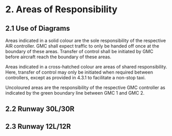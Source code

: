 # 2. Areas of Responsibility
## 2.1 Use of Diagrams
Areas indicated in a solid colour are the sole responsibility of the respective AIR controller. GMC shall expect traffic to only be handed off once at the boundary of these areas. Transfer of control shall be initiated by GMC before aircraft reach the boundary of these areas.

Areas indicated in a cross-hatched colour are areas of shared responsibility. Here, transfer of control may only be initiated when required between controllers, except as provided in 4.3.1 to facilitate a non-stop taxi.

Uncoloured areas are the responsibility of the respective GMC controller as indicated by the green boundary line between GMC 1 and GMC 2.

## 2.2 Runway 30L/30R

## 2.3 Runway 12L/12R